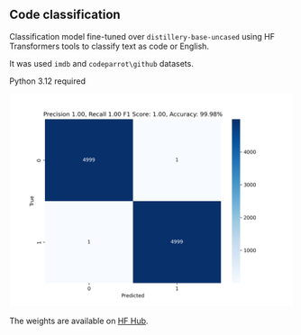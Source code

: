 ## Code classification

Classification model fine-tuned over `distillery-base-uncased` using HF Transformers tools to classify text as code or English.

It was used `imdb` and `codeparrot\github` datasets.

Python 3.12 required

![Alt text](confusion_matrix.png)

The weights are available on [HF Hub](https://huggingface.co/anatal/code_english_model).